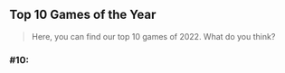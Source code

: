 ## Top 10 Games of the Year
> Here, you can find our top 10 games of 2022. What do you think? 

### #10: 







